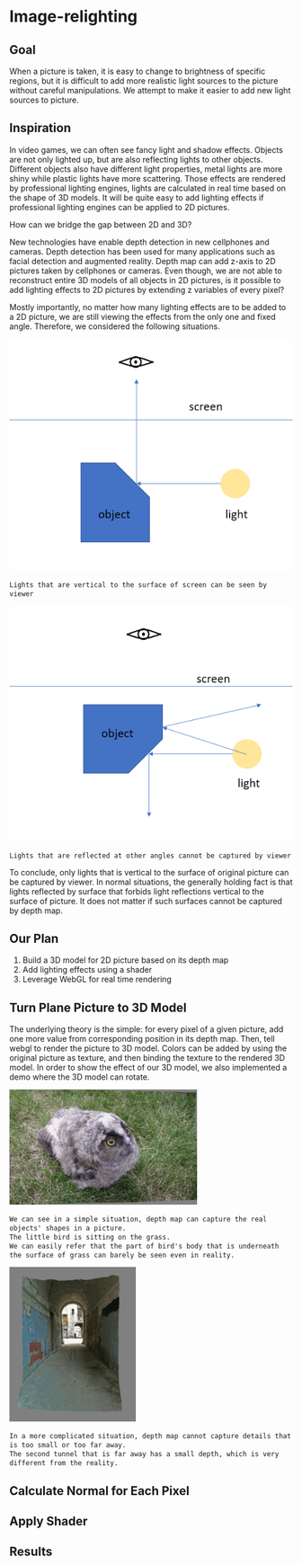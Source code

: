 # Image-relighting
## Goal
When a picture is taken, it is easy to change to brightness of specific regions, but it is difficult to add more realistic light sources to the picture without careful manipulations. We attempt to make it easier to add new light sources to picture.
## Inspiration
In video games, we can often see fancy light and shadow effects. Objects are not only lighted up, but are also reflecting lights to other objects. Different objects also have different light properties, metal lights are more shiny while plastic lights have more scattering. Those effects are rendered by professional lighting engines, lights are calculated in real time based on the shape of 3D models. It will be quite easy to add lighting effects if professional lighting engines can be applied to 2D pictures. 

How can we bridge the gap between 2D and 3D? 

New technologies have enable depth detection in new cellphones and cameras. Depth detection has been used for many applications such as facial detection and augmented reality. Depth map can add z-axis to 2D pictures taken by cellphones or cameras. Even though, we are not able to reconstruct entire 3D models of all objects in 2D pictures, is it possible to add lighting effects to 2D pictures by extending z variables of every pixel? 

Mostly importantly, no matter how many lighting effects are to be added to a 2D picture, we are still viewing the effects from the only one and fixed angle. Therefore, we considered the following situations.

![alt text](/images/readme/viewer1.png)
```
Lights that are vertical to the surface of screen can be seen by viewer
```
![alt text](/images/readme/viewer2.png)
```
Lights that are reflected at other angles cannot be captured by viewer
```

To conclude, only lights that is vertical to the surface of original picture can be captured by viewer. In normal situations, the generally holding fact is that lights reflected by surface that forbids light reflections vertical to the surface of picture. It does not matter if such surfaces cannot be captured by depth map. 
## Our Plan
1. Build a 3D model for 2D picture based on its depth map
2. Add lighting effects using a shader
3. Leverage WebGL for real time rendering
## Turn Plane Picture to 3D Model
The underlying theory is the simple: for every pixel of a given picture, add one more value from corresponding position in its depth map. Then, tell webgl to render the picture to 3D model. Colors can be added by using the original picture as texture, and then binding the texture to the rendered 3D model. In order to show the effect of our 3D model, we also implemented a demo where the 3D model can rotate.

![alt text](/images/readme/bird-3D-0.gif)
```
We can see in a simple situation, depth map can capture the real objects' shapes in a picture. 
The little bird is sitting on the grass. 
We can easily refer that the part of bird's body that is underneath the surface of grass can barely be seen even in reality. 
```
![alt text](/images/readme/tunnel-3D.gif)
```
In a more complicated situation, depth map cannot capture details that is too small or too far away. 
The second tunnel that is far away has a small depth, which is very different from the reality.
```
## Calculate Normal for Each Pixel

## Apply Shader

## Results


